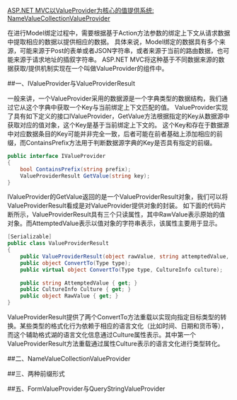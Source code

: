 ﻿[ASP.NET MVC以ValueProvider为核心的值提供系统: NameValueCollectionValueProvider ](http://www.cnblogs.com/artech/archive/2012/05/17/value-provider-01.html)

在进行Model绑定过程中，需要根据基于Action方法参数的绑定上下文从请求数据中提取相应的数据以提供相应的数据。
具体来说，Model绑定的数据具有多个来源，可能来源于Post的表单或者JSON字符串，或者来源于当前的路由数据，也可能来源于请求地址的插叙字符串。
ASP.NET MVC将这种基于不同数据来源的数据获取/提供机制实现在一个叫做ValueProvider的组件中。

##一、IValueProvider与ValueProviderResult

一般来讲，一个ValueProvider采用的数据源是一个字典类型的数据结构，我们通过它从这个字典中获取一个Key与当前绑定上下文匹配的值。
ValueProvider实现了具有如下定义的接口IValueProvider，GetValue方法根据指定的Key从数据源中获取对应的值对象，这个Key是基于当前绑定上下文的。
这个Key和存在于数据源中对应数据条目的Key可能并非完全一致，后者可能在前者基础上添加相应的前缀，而ContainsPrefix方法用于判断数据源字典的Key是否具有指定的前缀。

``` c#
public interface IValueProvider
{
    bool ContainsPrefix(string prefix);
    ValueProviderResult GetValue(string key);
}
```

IValueProvider的GetValue返回的是一个ValueProviderResult对象，我们可以将ValueProviderResult看成是对ValueProvider提供对象的封装。
如下面的代码片断所示，ValueProviderResult具有三个只读属性，其中RawValue表示原始的值对象。而AttemptedValue表示以值对象的字符串表示，该属性主要用于显示。

``` C#
[Serializable]
public class ValueProviderResult
{    
    public ValueProviderResult(object rawValue, string attemptedValue, CultureInfo culture);    
    public object ConvertTo(Type type);
    public virtual object ConvertTo(Type type, CultureInfo culture);
 
    public string AttemptedValue { get; }
    public CultureInfo Culture { get; }
    public object RawValue { get; }
}
```

ValueProviderResult提供了两个ConvertTo方法重载以实现向指定目标类型的转换。某些类型的格式化行为依赖于相应的语言文化（比如时间、日期和货币等），
而这个辅助格式湖的语言文化信息通过Culture属性表示。其中第一个ValueProviderResult方法重载通过属性Culture表示的语言文化进行类型转化。


##二、NameValueCollectionValueProvider

##三、两种前缀形式


##五、FormValueProvider与QueryStringValueProvider

